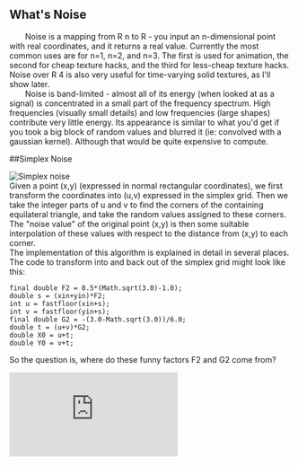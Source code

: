 ## What's Noise
&emsp;&emsp;Noise is a mapping from R n to R - you input an n-dimensional point with real coordinates, and it returns
a real value. Currently the most common uses are for n=1, n=2, and n=3. The first is used for animation,
the second for cheap texture hacks, and the third for less-cheap texture hacks. Noise over R
4 is also very useful for time-varying solid textures, as I'll show later.  
&emsp;&emsp;Noise is band-limited - almost all of its energy (when looked at as a signal) is concentrated in a small part
of the frequency spectrum. High frequencies (visually small details) and low frequencies (large shapes)
contribute very little energy. Its appearance is similar to what you'd get if you took a big block of random
values and blurred it (ie: convolved with a gaussian kernel). Although that would be quite expensive to
compute.

##Simplex Noise  

![Simplex noise](https://github.com/xtmacbook/notebook/tree/master/images/simplx_noise.png)  
Given a point (x,y) (expressed in normal rectangular coordinates), we first transform the coordinates into (u,v) expressed in the simplex grid. Then we take the integer parts of u and v to find the corners of the containing equilateral triangle, and take the random values assigned to these corners. The "noise value" of the original point (x,y) is then some suitable interpolation of these values with respect to the distance from (x,y) to each corner.  
The implementation of this algorithm is explained in detail in several places. The code to transform into and back out of the simplex grid might look like this:  

```
final double F2 = 0.5*(Math.sqrt(3.0)-1.0);
double s = (xin+yin)*F2;
int u = fastfloor(xin+s);
int v = fastfloor(yin+s);
final double G2 = -(3.0-Math.sqrt(3.0))/6.0;
double t = (u+v)*G2;
double X0 = u+t;
double Y0 = v+t;

```  
So the question is, where do these funny factors F2 and G2 come from?  

![G2 ](https://kristiannielsen.livejournal.com/18962.html)
